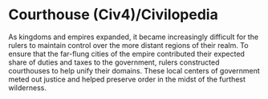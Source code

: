 # Courthouse (Civ4)/Civilopedia

As kingdoms and empires expanded, it became increasingly difficult for the rulers to maintain control over the more distant regions of their realm. To ensure that the far-flung cities of the empire contributed their expected share of duties and taxes to the government, rulers constructed courthouses to help unify their domains. These local centers of government meted out justice and helped preserve order in the midst of the furthest wilderness.